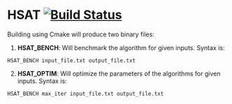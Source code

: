 # HSAT [![Build Status](https://travis-ci.org/cmccomb/HSAT.svg?branch=master)](https://travis-ci.org/cmccomb/HSAT)

Building using Cmake will produce two binary files:
  1. **HSAT_BENCH**: Will benchmark the algorithm for given inputs. Syntax is:
  ```
  HSAT_BENCH input_file.txt output_file.txt
  ```
  2. **HSAT_OPTIM**: Will optimize the parameters of the algorithms for given inputs. Syntax is:
  ```
  HSAT_BENCH max_iter input_file.txt output_file.txt
  ```
